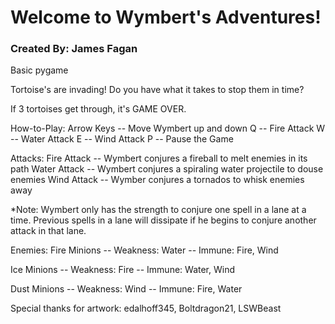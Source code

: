 # Welcome to Wymbert's Adventures!
### Created By: James Fagan
Basic pygame

Tortoise's are invading! Do you have what it takes to stop them in time?

If 3 tortoises get through, it's GAME OVER.

How-to-Play:
Arrow Keys -- Move Wymbert up and down
Q -- Fire Attack
W -- Water Attack
E -- Wind Attack
P -- Pause the Game


Attacks:
Fire Attack -- Wymbert conjures a fireball to melt enemies in its path
Water Attack -- Wymbert conjures a spiraling water projectile to douse enemies
Wind Attack -- Wymber conjures a tornados to whisk enemies away

*Note: Wymbert only has the strength to conjure one spell in a lane at a time.
	Previous spells in a lane will dissipate if he begins to conjure another attack in that lane.


Enemies:
Fire Minions -- Weakness: Water
	     -- Immune: Fire, Wind

Ice Minions -- Weakness: Fire
	    -- Immune: Water, Wind

Dust Minions -- Weakness: Wind
	     -- Immune: Fire, Water


Special thanks for artwork:
edalhoff345,
Boltdragon21,
LSWBeast
